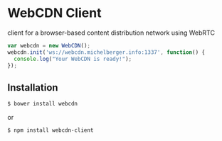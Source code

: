 # WebCDN Client
client for a browser-based content distribution network using WebRTC

```js
var webcdn = new WebCDN();
webcdn.init('ws://webcdn.michelberger.info:1337', function() {
  console.log("Your WebCDN is ready!");
});
```

## Installation

```bash
$ bower install webcdn
```

or 

```bash
$ npm install webcdn-client
```

